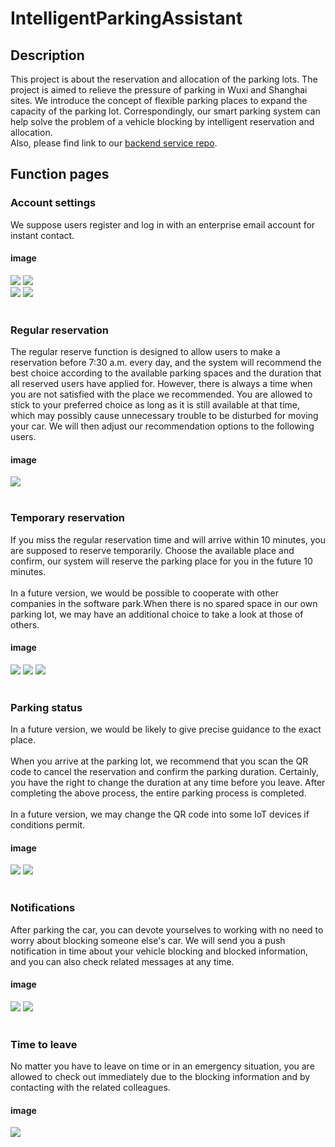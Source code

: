 # IntelligentParkingAssistant
## Description
This project is about the reservation and allocation of the parking lots. The project is aimed to relieve the pressure of parking in Wuxi and Shanghai sites. We introduce the concept of flexible parking places to expand the capacity of the parking lot. Correspondingly, our smart parking system can help solve the problem of a vehicle blocking by intelligent reservation and allocation.<br>
Also, please find link to our [backend service repo](https://github.com/xiafanfan/SmartParkingBackend).
## Function pages
### Account settings
We suppose users register and log in with an enterprise email account for instant contact.
#### image
![](https://github.com/xiafanfan/SmartParking/raw/master/screenshot/login.png)
![](https://github.com/xiafanfan/SmartParking/raw/master/screenshot/signup.png)<br>
![](https://github.com/xiafanfan/SmartParking/raw/master/screenshot/resetpassword.png)
![](https://github.com/xiafanfan/SmartParking/raw/master/screenshot/account.png)<br><br>
### Regular reservation
The regular reserve function is designed to allow users to make a reservation before 7:30 a.m. every day, and the system will recommend the best choice according to the available parking spaces and the duration that all reserved users have applied for. However, there is always a time when you are not satisfied with the place we recommended. You are allowed to stick to your preferred choice as long as it is still available at that time, which may possibly cause unnecessary trouble to be disturbed for moving your car. We will then adjust our recommendation options to the following users.<br>
#### image
![](https://github.com/xiafanfan/SmartParking/raw/master/screenshot/regular.png)<br><br>
### Temporary reservation
If you miss the regular reservation time and will arrive within 10 minutes, you are supposed to reserve temporarily. Choose the available place and confirm, our system will reserve the parking place for you in the future 10 minutes. <br><br>
In a future version, we would be possible to cooperate with other companies in the software park.When there is no spared space in our own parking lot, we may have an additional choice to take a look at those of others.<br>
#### image
![](https://github.com/xiafanfan/SmartParking/raw/master/screenshot/reserve.png)
![](https://github.com/xiafanfan/SmartParking/raw/master/screenshot/reservation.png)
![](https://github.com/xiafanfan/SmartParking/raw/master/screenshot/fullreserve.png)<br><br>
### Parking status
In a future version, we would be likely to give precise guidance to the exact place.<br><br>
When you arrive at the parking lot, we recommend that you scan the QR code to cancel the reservation and confirm the parking duration. Certainly, you have the right to change the duration at any time before you leave. After completing the above process, the entire parking process is completed.<br><br>
In a future version, we may change the QR code into some IoT devices if conditions permit.<br>
#### image
![](https://github.com/xiafanfan/SmartParking/raw/master/screenshot/park.png)
![](https://github.com/xiafanfan/SmartParking/raw/master/screenshot/modify.png)<br><br>
### Notifications
After parking the car, you can devote yourselves to working with no need to worry about blocking someone else's car. We will send you a push notification in time about your vehicle blocking and blocked information, and you can also check related messages at any time. <br>
#### image
![](https://github.com/xiafanfan/SmartParking/raw/master/screenshot/sidebar.png)
![](https://github.com/xiafanfan/SmartParking/raw/master/screenshot/notification.png)<br><br>
### Time to leave
No matter you have to leave on time or in an emergency situation, you are allowed to check out immediately due to the blocking information and by contacting with the related colleagues.<br>
#### image
![](https://github.com/xiafanfan/SmartParking/raw/master/screenshot/leave.png)
